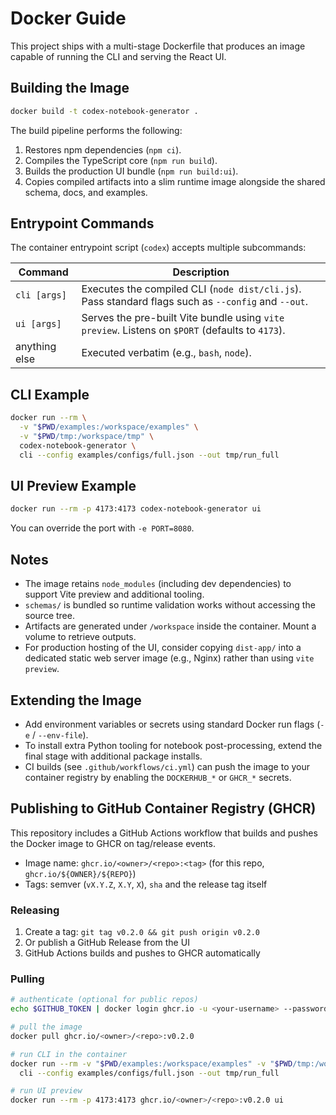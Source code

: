 ﻿# Docker Guide

This project ships with a multi-stage Dockerfile that produces an image capable of running the CLI and serving the React UI.

## Building the Image

```bash
docker build -t codex-notebook-generator .
```

The build pipeline performs the following:

1. Restores npm dependencies (`npm ci`).
2. Compiles the TypeScript core (`npm run build`).
3. Builds the production UI bundle (`npm run build:ui`).
4. Copies compiled artifacts into a slim runtime image alongside the shared schema, docs, and examples.

## Entrypoint Commands

The container entrypoint script (`codex`) accepts multiple subcommands:

| Command | Description |
|---------|-------------|
| `cli [args]` | Executes the compiled CLI (`node dist/cli.js`). Pass standard flags such as `--config` and `--out`. |
| `ui [args]` | Serves the pre-built Vite bundle using `vite preview`. Listens on `$PORT` (defaults to `4173`). |
| anything else | Executed verbatim (e.g., `bash`, `node`). |

## CLI Example

```bash
docker run --rm \
  -v "$PWD/examples:/workspace/examples" \
  -v "$PWD/tmp:/workspace/tmp" \
  codex-notebook-generator \
  cli --config examples/configs/full.json --out tmp/run_full
```

## UI Preview Example

```bash
docker run --rm -p 4173:4173 codex-notebook-generator ui
```

You can override the port with `-e PORT=8080`.

## Notes

- The image retains `node_modules` (including dev dependencies) to support Vite preview and additional tooling.
- `schemas/` is bundled so runtime validation works without accessing the source tree.
- Artifacts are generated under `/workspace` inside the container. Mount a volume to retrieve outputs.
- For production hosting of the UI, consider copying `dist-app/` into a dedicated static web server image (e.g., Nginx) rather than using `vite preview`.

## Extending the Image

- Add environment variables or secrets using standard Docker run flags (`-e` / `--env-file`).
- To install extra Python tooling for notebook post-processing, extend the final stage with additional package installs.
- CI builds (see `.github/workflows/ci.yml`) can push the image to your container registry by enabling the `DOCKERHUB_*` or `GHCR_*` secrets.

## Publishing to GitHub Container Registry (GHCR)

This repository includes a GitHub Actions workflow that builds and pushes the Docker image to GHCR on tag/release events.

- Image name: `ghcr.io/<owner>/<repo>:<tag>` (for this repo, `ghcr.io/${OWNER}/${REPO}`)
- Tags: semver (`vX.Y.Z`, `X.Y`, `X`), `sha` and the release tag itself

### Releasing

1. Create a tag: `git tag v0.2.0 && git push origin v0.2.0`
2. Or publish a GitHub Release from the UI
3. GitHub Actions builds and pushes to GHCR automatically

### Pulling

```bash
# authenticate (optional for public repos)
echo $GITHUB_TOKEN | docker login ghcr.io -u <your-username> --password-stdin

# pull the image
docker pull ghcr.io/<owner>/<repo>:v0.2.0

# run CLI in the container
docker run --rm -v "$PWD/examples:/workspace/examples" -v "$PWD/tmp:/workspace/tmp" ghcr.io/<owner>/<repo>:v0.2.0 \
  cli --config examples/configs/full.json --out tmp/run_full

# run UI preview
docker run --rm -p 4173:4173 ghcr.io/<owner>/<repo>:v0.2.0 ui
```
